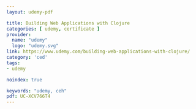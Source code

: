 ```yaml
---
layout: udemy-pdf

title: Building Web Applications with Clojure
categories: [ udemy, certificate ]
provider:
  name: "udemy"
  logo: "udemy.svg"
link: https://www.udemy.com/building-web-applications-with-clojure/
category: 'ced'
tags:
- udemy

noindex: true

keywords: "udemy, ceh"
pdf: UC-XCV766T4
---
```


